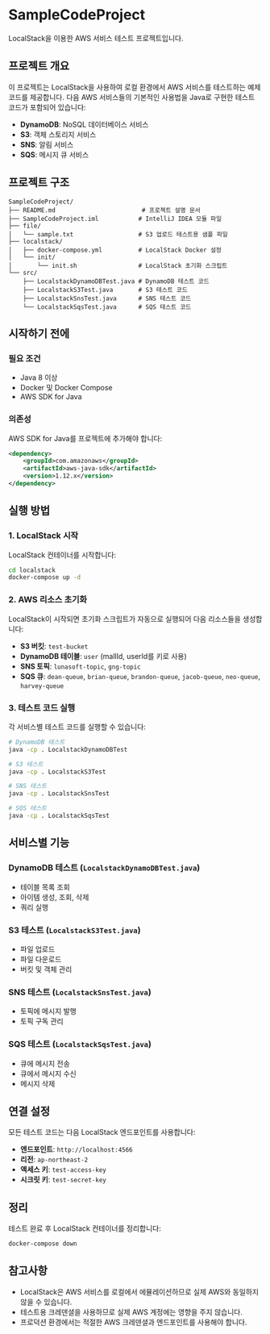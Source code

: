 # SampleCodeProject

LocalStack을 이용한 AWS 서비스 테스트 프로젝트입니다.

## 프로젝트 개요

이 프로젝트는 LocalStack을 사용하여 로컬 환경에서 AWS 서비스를 테스트하는 예제 코드를 제공합니다.
다음 AWS 서비스들의 기본적인 사용법을 Java로 구현한 테스트 코드가 포함되어 있습니다:

-   **DynamoDB**: NoSQL 데이터베이스 서비스
-   **S3**: 객체 스토리지 서비스
-   **SNS**: 알림 서비스
-   **SQS**: 메시지 큐 서비스

## 프로젝트 구조

```
SampleCodeProject/
├── README.md                        # 프로젝트 설명 문서
├── SampleCodeProject.iml           # IntelliJ IDEA 모듈 파일
├── file/
│   └── sample.txt                  # S3 업로드 테스트용 샘플 파일
├── localstack/
│   ├── docker-compose.yml          # LocalStack Docker 설정
│   └── init/
│       └── init.sh                 # LocalStack 초기화 스크립트
└── src/
    ├── LocalstackDynamoDBTest.java # DynamoDB 테스트 코드
    ├── LocalstackS3Test.java       # S3 테스트 코드
    ├── LocalstackSnsTest.java      # SNS 테스트 코드
    └── LocalstackSqsTest.java      # SQS 테스트 코드
```

## 시작하기 전에

### 필요 조건

-   Java 8 이상
-   Docker 및 Docker Compose
-   AWS SDK for Java

### 의존성

AWS SDK for Java를 프로젝트에 추가해야 합니다:

```xml
<dependency>
    <groupId>com.amazonaws</groupId>
    <artifactId>aws-java-sdk</artifactId>
    <version>1.12.x</version>
</dependency>
```

## 실행 방법

### 1. LocalStack 시작

LocalStack 컨테이너를 시작합니다:

```bash
cd localstack
docker-compose up -d
```

### 2. AWS 리소스 초기화

LocalStack이 시작되면 초기화 스크립트가 자동으로 실행되어 다음 리소스들을 생성합니다:

-   **S3 버킷**: `test-bucket`
-   **DynamoDB 테이블**: `user` (mallId, userId를 키로 사용)
-   **SNS 토픽**: `lunasoft-topic`, `gng-topic`
-   **SQS 큐**: `dean-queue`, `brian-queue`, `brandon-queue`, `jacob-queue`, `neo-queue`, `harvey-queue`

### 3. 테스트 코드 실행

각 서비스별 테스트 코드를 실행할 수 있습니다:

```bash
# DynamoDB 테스트
java -cp . LocalstackDynamoDBTest

# S3 테스트
java -cp . LocalstackS3Test

# SNS 테스트
java -cp . LocalstackSnsTest

# SQS 테스트
java -cp . LocalstackSqsTest
```

## 서비스별 기능

### DynamoDB 테스트 (`LocalstackDynamoDBTest.java`)

-   테이블 목록 조회
-   아이템 생성, 조회, 삭제
-   쿼리 실행

### S3 테스트 (`LocalstackS3Test.java`)

-   파일 업로드
-   파일 다운로드
-   버킷 및 객체 관리

### SNS 테스트 (`LocalstackSnsTest.java`)

-   토픽에 메시지 발행
-   토픽 구독 관리

### SQS 테스트 (`LocalstackSqsTest.java`)

-   큐에 메시지 전송
-   큐에서 메시지 수신
-   메시지 삭제

## 연결 설정

모든 테스트 코드는 다음 LocalStack 엔드포인트를 사용합니다:

-   **엔드포인트**: `http://localhost:4566`
-   **리전**: `ap-northeast-2`
-   **액세스 키**: `test-access-key`
-   **시크릿 키**: `test-secret-key`

## 정리

테스트 완료 후 LocalStack 컨테이너를 정리합니다:

```bash
docker-compose down
```

## 참고사항

-   LocalStack은 AWS 서비스를 로컬에서 에뮬레이션하므로 실제 AWS와 동일하지 않을 수 있습니다.
-   테스트용 크레덴셜을 사용하므로 실제 AWS 계정에는 영향을 주지 않습니다.
-   프로덕션 환경에서는 적절한 AWS 크레덴셜과 엔드포인트를 사용해야 합니다.

